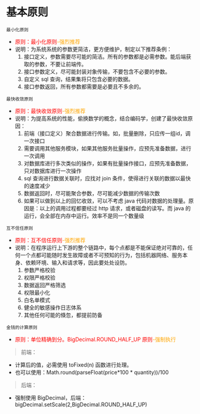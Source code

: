 # 基本原则


```
最小化原则
```
- <span style="color:red">原则：最小化原则</span><span style="color:orange">-强烈推荐</span>
- 说明：为系统系统的参数更简洁，更方便维护，制定以下推荐条例：
    1. 接口定义，参数需要尽可能的简洁。所有的参数都是必需参数。能后端获取的参数，不要让前端传。
    2. 接口参数定义，尽可能封装对象传输，不要包含不必要的参数。
    3. 自定义 sql 查询，结果集将只包含必要的数据。
    4. 接口参数返回，所有参数都需要是必要且不多余的。

```
最快收敛原则
```
- <span style="color:red">原则：最快收敛原则</span><span style="color:orange">-强烈推荐</span>
- 说明：为提高系统的性能，偷换数学的概念，结合编码学，创建了最快收敛原因：
    1. 前端（接口定义）聚合数据进行传输。如，批量删除，只应传一组id，调一次接口
    2. 需要调用其他服务模块，如果其他服务批量操作，应预先准备数据，进行一次调用
    3. 对数据库进行多次类似的操作，如果有批量操作接口，应预先准备数据，只对数据库进行一次操作
    4. sql 查询进行数据关联时，应找对 join 条件，使得进行关联的数据以最快的速度减少
    5. 数据返回时，尽可能聚合参数，尽可能减少数据的传输次数
    6. 如果可以做到以上的回忆收敛，可以不考虑 java 代码对数据的处理量。原因是：以上的调用过程都要经过 http 请求，或者磁盘的读写。而 java 的运行，会全部在内存中运行。效率不是同一个数量级



```
互不信任原则
```
- <span style="color:red">原则：互不信任原则</span><span style="color:orange">-强烈推荐</span>
- 说明：在程序运行上下游的整个链路中，每个点都是不能保证绝对可靠的，任何一个点都可能随时发生故障或者不可预知的行为，包括机器网络、服务本身、依赖环境、输入和请求等，因此要处处设防。
    1. 参数严格校验
    2. 权限严格校验
    3. 数据返回严格筛选
    4. 权限最小化
    5. 白名单模式
    6. 健全的敏感操作日志体系
    7. 其他任何可能的倏忽，都提前防备


```
金钱的计算原则
```
- <span style="color:red"> 原则：单位精确到分。BigDecimal.ROUND_HALF_UP 原则</span><span style="color:orange">-强制执行</span>

> 前端：
- 计算后的值，必需使用 toFixed(n)  函数进行处理。
- 也可以使用：Math.round(parseFloat(price*100 * quantity))/100

> 后端：
- 强制使用 BigDecimal，后端：bigDecimal.setScale(2,BigDecimal.ROUND_HALF_UP)
